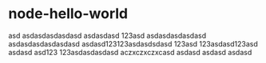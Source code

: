 # node-hello-world
asd
asdasdasdasdasd
asdasdasd
123asd
asdasdasdasdasd
asdasdasdasdasdasd
asdasd123123asdasdsdasd
123asd
123asdasd123asd
asdasd
asd123
123asdasdasdasd
aczxczxczxcasd
asdasd
asdasd
asdasd
